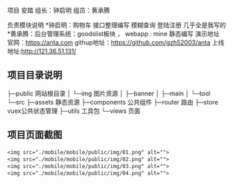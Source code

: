 项目 安踏
组长：钟启明
组员：黄承腾

负责模块说明
  *钟启明：购物车 接口整理编写 模糊查询 登陆注册 几乎全是我写的
  *黄承腾：后台管理系统：goodslist板块 ， webapp : mine 静态编写
演示地址
  官网：https://anta.com
  githup地址：https://github.com/gzh52003/anta
  上线地址:http://121.36.51.131/
  ## 项目目录说明
  ├─public 网站根目录
│  └─img   图片资源
│      ├─banner
│      ├─main
│      └─tool
└─src 
    ├─assets 静态资源
    ├─components 公共组件
    ├─router  路由
    ├─store   vuex公共状态管理
    ├─utils   工具包
    └─views   页面
## 项目页面截图
    <img src="./mobile/mobile/public/img/01.png" alt="">
    <img src="./mobile/mobile/public/img/02.png" alt="">
    <img src="./mobile/mobile/public/img/03.png" alt="">
    <img src="./mobile/mobile/public/img/04.png" alt="">
